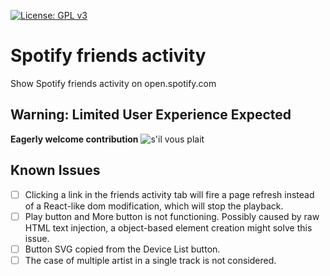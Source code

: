 [![License: GPL v3](https://img.shields.io/badge/License-GPL%20v3-blue.svg)](https://www.gnu.org/licenses/gpl-3.0)
# Spotify friends activity
Show Spotify friends activity on open.spotify.com
## **Warning: Limited User Experience Expected**
**Eagerly welcome contribution** ![s'il vous plait](http://img.t.sinajs.cn/t4/appstyle/expression/ext/normal/af/kl_thumb.gif "S'il vous plait!")

## Known Issues
- [ ] Clicking a link in the friends activity tab will fire a page refresh instead of a React-like dom modification, which will stop the playback.
- [ ] Play button and More button is not functioning. Possibly caused by raw HTML text injection, a object-based element creation might solve this issue.
- [ ] Button SVG copied from the Device List button.
- [ ] The case of multiple artist in a single track is not considered.
